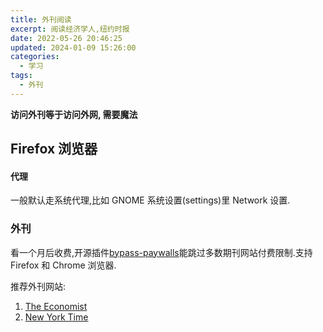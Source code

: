 ```yaml
---
title: 外刊阅读
excerpt: 阅读经济学人,纽约时报
date: 2022-05-26 20:46:25
updated: 2024-01-09 15:26:00
categories:
  - 学习
tags:
  - 外刊
---
```


**访问外刊等于访问外网, 需要魔法**

## Firefox 浏览器

#### 代理

一般默认走系统代理,比如 GNOME 系统设置(settings)里 Network 设置.

### 外刊

看一个月后收费,开源插件[bypass-paywalls](https://github.com/iamadamdev/bypass-paywalls-chrome)能跳过多数期刊网站付费限制.支持 Firefox 和 Chrome 浏览器.

推荐外刊网站:

1. [The Economist](https://www.economist.com/)
2. [New York Time](https://www.nytimes.com/)
